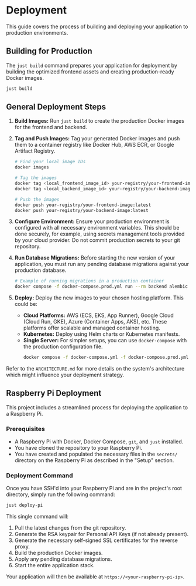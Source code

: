 
# Deployment

This guide covers the process of building and deploying your application to production environments.

## Building for Production

The `just build` command prepares your application for deployment by building the optimized frontend assets and creating production-ready Docker images.

```bash
just build
```

## General Deployment Steps

1.  **Build Images:** Run `just build` to create the production Docker images for the frontend and backend.

2.  **Tag and Push Images:** Tag your generated Docker images and push them to a container registry like Docker Hub, AWS ECR, or Google Artifact Registry.

    ```bash
    # Find your local image IDs
    docker images

    # Tag the images
    docker tag <local_frontend_image_id> your-registry/your-frontend-image:latest
    docker tag <local_backend_image_id> your-registry/your-backend-image:latest

    # Push the images
    docker push your-registry/your-frontend-image:latest
    docker push your-registry/your-backend-image:latest
    ```

3.  **Configure Environment:** Ensure your production environment is configured with all necessary environment variables. This should be done securely, for example, using secrets management tools provided by your cloud provider. Do not commit production secrets to your git repository.

4.  **Run Database Migrations:** Before starting the new version of your application, you must run any pending database migrations against your production database.

    ```bash
    # Example of running migrations in a production container
    docker compose -f docker-compose.prod.yml run --rm backend alembic upgrade head
    ```

5.  **Deploy:** Deploy the new images to your chosen hosting platform. This could be:
    -   **Cloud Platforms:** AWS (ECS, EKS, App Runner), Google Cloud (Cloud Run, GKE), Azure (Container Apps, AKS), etc. These platforms offer scalable and managed container hosting.
    -   **Kubernetes:** Deploy using Helm charts or Kubernetes manifests.
    -   **Single Server:** For simpler setups, you can use `docker-compose` with the production configuration file.
        ```bash
        docker compose -f docker-compose.yml -f docker-compose.prod.yml up -d
        ```

Refer to the `ARCHITECTURE.md` for more details on the system's architecture which might influence your deployment strategy.

## Raspberry Pi Deployment

This project includes a streamlined process for deploying the application to a Raspberry Pi.

### Prerequisites

-   A Raspberry Pi with Docker, Docker Compose, `git`, and `just` installed.
-   You have cloned the repository to your Raspberry Pi.
-   You have created and populated the necessary files in the `secrets/` directory on the Raspberry Pi as described in the "Setup" section.

### Deployment Command

Once you have SSH'd into your Raspberry Pi and are in the project's root directory, simply run the following command:

```bash
just deploy-pi
```

This single command will:

1.  Pull the latest changes from the git repository.
2.  Generate the RSA keypair for Personal API Keys (if not already present).
3.  Generate the necessary self-signed SSL certificates for the reverse proxy.
4.  Build the production Docker images.
5.  Apply any pending database migrations.
6.  Start the entire application stack.

Your application will then be available at `https://<your-raspberry-pi-ip>`.
